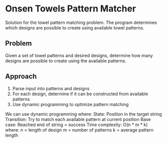 # Onsen Towels Pattern Matcher

Solution for the towel pattern matching problem. The program determines which designs are possible to create using available towel patterns.

## Problem

Given a set of towel patterns and desired designs, determine how many designs are possible to create using the available patterns.

## Approach

1. Parse input into patterns and designs
2. For each design, determine if it can be constructed from available patterns
3. Use dynamic programming to optimize pattern matching

We can use dynamic programming where:
State: Position in the target string
Transition: Try to match each available pattern at current position
Base case: Reached end of string = success
Time complexity: O(n * m * k) where:
n = length of design
m = number of patterns
k = average pattern length